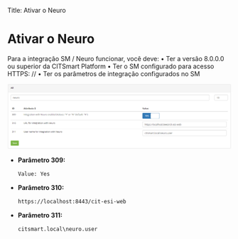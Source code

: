 Title: Ativar o Neuro

# Ativar o Neuro

Para a integração SM / Neuro funcionar, você deve:
•	Ter a versão 8.0.0.0 ou superior da CITSmart Platform
•	Ter o SM configurado para acesso HTTPS: //
•	Ter os parâmetros de integração configurados no SM 


![Neuro Conection][1]

- **Parâmetro 309:**

    ```sh
    Value: Yes
    ```

- **Parâmetro 310:**

    ```sh
    https://localhost:8443/cit-esi-web
    ```

- **Parâmetro 311:**

    ```sh
    citsmart.local\neuro.user
    ```

[1]:images/neuro-conection.png
